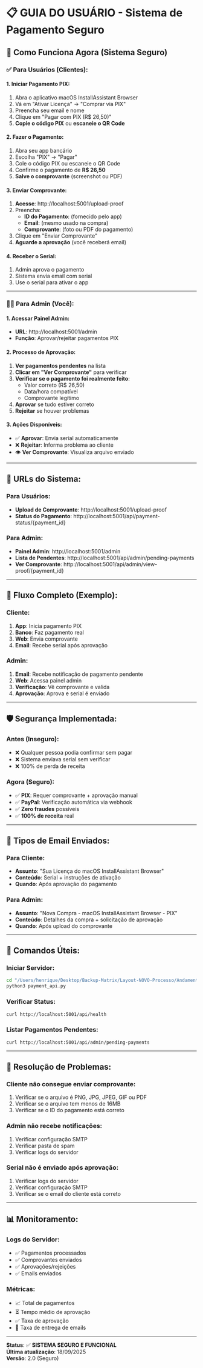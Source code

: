# 📋 GUIA DO USUÁRIO - Sistema de Pagamento Seguro

## 🎯 Como Funciona Agora (Sistema Seguro)

### ✅ **Para Usuários (Clientes):**

#### **1. Iniciar Pagamento PIX:**
1. Abra o aplicativo macOS InstallAssistant Browser
2. Vá em "Ativar Licença" → "Comprar via PIX"
3. Preencha seu email e nome
4. Clique em "Pagar com PIX (R$ 26,50)"
5. **Copie o código PIX** ou **escaneie o QR Code**

#### **2. Fazer o Pagamento:**
1. Abra seu app bancário
2. Escolha "PIX" → "Pagar"
3. Cole o código PIX ou escaneie o QR Code
4. Confirme o pagamento de **R$ 26,50**
5. **Salve o comprovante** (screenshot ou PDF)

#### **3. Enviar Comprovante:**
1. **Acesse**: http://localhost:5001/upload-proof
2. Preencha:
   - **ID do Pagamento**: (fornecido pelo app)
   - **Email**: (mesmo usado na compra)
   - **Comprovante**: (foto ou PDF do pagamento)
3. Clique em "Enviar Comprovante"
4. **Aguarde a aprovação** (você receberá email)

#### **4. Receber o Serial:**
1. Admin aprova o pagamento
2. Sistema envia email com serial
3. Use o serial para ativar o app

---

### 👨‍💼 **Para Admin (Você):**

#### **1. Acessar Painel Admin:**
- **URL**: http://localhost:5001/admin
- **Função**: Aprovar/rejeitar pagamentos PIX

#### **2. Processo de Aprovação:**
1. **Ver pagamentos pendentes** na lista
2. **Clicar em "Ver Comprovante"** para verificar
3. **Verificar se o pagamento foi realmente feito**:
   - Valor correto (R$ 26,50)
   - Data/hora compatível
   - Comprovante legítimo
4. **Aprovar** se tudo estiver correto
5. **Rejeitar** se houver problemas

#### **3. Ações Disponíveis:**
- ✅ **Aprovar**: Envia serial automaticamente
- ❌ **Rejeitar**: Informa problema ao cliente
- 👁️ **Ver Comprovante**: Visualiza arquivo enviado

---

## 🔗 **URLs do Sistema:**

### **Para Usuários:**
- **Upload de Comprovante**: http://localhost:5001/upload-proof
- **Status do Pagamento**: http://localhost:5001/api/payment-status/{payment_id}

### **Para Admin:**
- **Painel Admin**: http://localhost:5001/admin
- **Lista de Pendentes**: http://localhost:5001/api/admin/pending-payments
- **Ver Comprovante**: http://localhost:5001/api/admin/view-proof/{payment_id}

---

## 📱 **Fluxo Completo (Exemplo):**

### **Cliente:**
1. **App**: Inicia pagamento PIX
2. **Banco**: Faz pagamento real
3. **Web**: Envia comprovante
4. **Email**: Recebe serial após aprovação

### **Admin:**
1. **Email**: Recebe notificação de pagamento pendente
2. **Web**: Acessa painel admin
3. **Verificação**: Vê comprovante e valida
4. **Aprovação**: Aprova e serial é enviado

---

## 🛡️ **Segurança Implementada:**

### **Antes (Inseguro):**
- ❌ Qualquer pessoa podia confirmar sem pagar
- ❌ Sistema enviava serial sem verificar
- ❌ 100% de perda de receita

### **Agora (Seguro):**
- ✅ **PIX**: Requer comprovante + aprovação manual
- ✅ **PayPal**: Verificação automática via webhook
- ✅ **Zero fraudes** possíveis
- ✅ **100% de receita** real

---

## 📧 **Tipos de Email Enviados:**

### **Para Cliente:**
- **Assunto**: "Sua Licença do macOS InstallAssistant Browser"
- **Conteúdo**: Serial + instruções de ativação
- **Quando**: Após aprovação do pagamento

### **Para Admin:**
- **Assunto**: "Nova Compra - macOS InstallAssistant Browser - PIX"
- **Conteúdo**: Detalhes da compra + solicitação de aprovação
- **Quando**: Após upload do comprovante

---

## 🔧 **Comandos Úteis:**

### **Iniciar Servidor:**
```bash
cd "/Users/henrique/Desktop/Backup-Matrix/Layout-NOVO-Processo/Andamento-Projeto -Cursor/website/api"
python3 payment_api.py
```

### **Verificar Status:**
```bash
curl http://localhost:5001/api/health
```

### **Listar Pagamentos Pendentes:**
```bash
curl http://localhost:5001/api/admin/pending-payments
```

---

## 🚨 **Resolução de Problemas:**

### **Cliente não consegue enviar comprovante:**
1. Verificar se o arquivo é PNG, JPG, JPEG, GIF ou PDF
2. Verificar se o arquivo tem menos de 16MB
3. Verificar se o ID do pagamento está correto

### **Admin não recebe notificações:**
1. Verificar configuração SMTP
2. Verificar pasta de spam
3. Verificar logs do servidor

### **Serial não é enviado após aprovação:**
1. Verificar logs do servidor
2. Verificar configuração SMTP
3. Verificar se o email do cliente está correto

---

## 📊 **Monitoramento:**

### **Logs do Servidor:**
- ✅ Pagamentos processados
- ✅ Comprovantes enviados
- ✅ Aprovações/rejeições
- ✅ Emails enviados

### **Métricas:**
- 📈 Total de pagamentos
- ⏳ Tempo médio de aprovação
- ✅ Taxa de aprovação
- 📧 Taxa de entrega de emails

---

**Status**: ✅ **SISTEMA SEGURO E FUNCIONAL**  
**Última atualização**: 18/09/2025  
**Versão**: 2.0 (Seguro)
